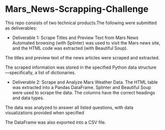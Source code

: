 # Mars_News-Scrapping-Challenge


This repo consists of two technical products.The following were submitted as deliverables:



- Deliverable 1: Scrape Titles and Preview Text from Mars News Automated browsing (with Splinter) was used to visit the Mars news site, and the HTML code was extracted (with Beautiful Soup).

The titles and preview text of the news articles were scraped and extracted.

The scraped information was stored in the specified Python data structure—specifically, a list of dictionaries.



- Deliverable 2: Scrape and Analyze Mars Weather Data. The HTML table was extracted into a Pandas DataFrame. Splinter and Beautiful Soup were used to scrape the data. The columns have the correct headings and data types.

The data was analyzed to answer all listed questions, with data visualizations provided when specified


The DataFrame was also exported into a CSV file.
